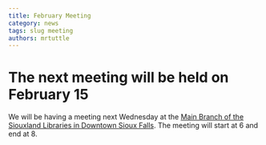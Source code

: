 ```yaml
---
title: February Meeting
category: news
tags: slug meeting
authors: mrtuttle
---
```


# The next meeting will be held on February 15

We will be having a meeting next Wednesday at the [Main Branch of the Siouxland Libraries in Downtown Sioux Falls](https://www.google.com/maps/place/200+N+Dakota+Ave,+Sioux+Falls,+SD+57104/@43.5492104,-96.7311125,17z/data=!3m1!4b1!4m5!3m4!1s0x878eb598bbcea107:0x8588b213cad08e56!8m2!3d43.5492104!4d-96.7289238).  The meeting will start at 6 and end at 8.
